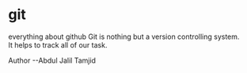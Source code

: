 # git
everything about github 
Git is nothing but a version controlling system.<Br>It helps to track all of our task.

Author --Abdul Jalil Tamjid
